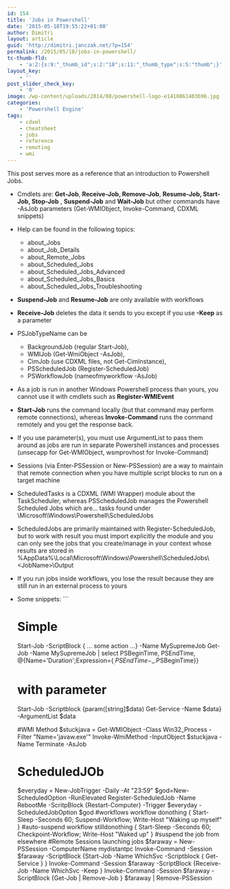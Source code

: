 ```yaml
---
id: 154
title: 'Jobs in Powershell'
date: '2015-05-18T19:55:22+01:00'
author: Dimitri
layout: article
guid: 'http://dimitri.janczak.net/?p=154'
permalink: /2015/05/18/jobs-in-powershell/
tc-thumb-fld:
    - 'a:2:{s:9:"_thumb_id";s:2:"18";s:11:"_thumb_type";s:5:"thumb";}'
layout_key:
    - ''
post_slider_check_key:
    - '0'
image: /wp-content/uploads/2014/08/powershell-logo-e1410861403696.jpg
categories:
    - 'Powershell Engine'
tags:
    - cdxml
    - cheatsheet
    - jobs
    - reference
    - remoting
    - wmi
---
```


This post serves more as a reference that an introduction to Powershell Jobs.

- Cmdlets are: **Get-Job**, **Receive-Job, Remove-Job**, **Resume-Job, Start-Job, Stop-Job** , **Suspend-Job** and **Wait-Job** but other commands have -AsJob parameters (Get-WMIObject, Invoke-Command, CDXML snippets)
- Help can be found in the following topics: 
    - about\_Jobs
    - about\_Job\_Details
    - about\_Remote\_Jobs
    - about\_Scheduled\_Jobs
    - about\_Scheduled\_Jobs\_Advanced
    - about\_Scheduled\_Jobs\_Basics
    - about\_Scheduled\_Jobs\_Troubleshooting
- **Suspend-Job** and **Resume-Job** are only available with workflows
- **Receive-Job** deletes the data it sends to you except if you use **-Keep** as a parameter
- PSJobTypeName can be 
    - BackgroundJob (regular Start-Job),
    - WMIJob (Get-WmiObject -AsJob),
    - CimJob (use CDXML files, not Get-CimInstance),
    - PSScheduledJob (Register-ScheduledJob)
    - PSWorkflowJob (nameofmyworkflow -AsJob)
- As a job is run in another Windows Powershell process than yours, you cannot use it with cmdlets such as **Register-WMIEvent**
- **Start-Job** runs the command locally (but that command may perform remote connections), whereas **Invoke-Command** runs the command remotely and you get the response back.
- If you use parameter(s), you must use ArgumentList to pass them around as jobs are run in separate Powershell instances and processes (unsecapp for Get-WMIObject, wsmprovhost for Invoke-Command)
- Sessions (via Enter-PSSession or New-PSSession) are a way to maintain that remote connection when you have multiple script blocks to run on a target machine
- ScheduledTasks is a CDXML (WMI Wrapper) module about the TaskScheduler, whereas PSScheduledJob manages the Powershell Scheduled Jobs which are… tasks found under \\Microsoft\\Windows\\Powershell\\ScheduledJobs
- ScheduledJobs are primarily maintained with Register-ScheduledJob, but to work with result you must import explicitly the module and you can only see the jobs that you create/manage in your context whose results are stored in %AppData%\\Local\\Microsoft\\Windows\\Powershell\\ScheduledJobs\\&lt;JobName&gt;\\Output
- If you run jobs inside workflows, you lose the result because they are still run in an external process to yours
- Some snippets: ```
    # Simple
    Start-Job -ScriptBlock { ... some action ...} -Name MySupremeJob
    Get-Job -Name MySupremeJob | select PSBeginTime, PSEndTime, @{Name='Duration';Expression={$_.PSEndTime-$_.PSBeginTime}}
    # with parameter
    Start-Job -Scriptblock {param([string]$data) Get-Service -Name $data} -ArgumentList $data
    
    #WMI Method
    $stuckjava = Get-WMIObject -Class Win32_Process -Filter "Name='javaw.exe'"
    Invoke-WmiMethod -InputObject $stuckjava -Name Terminate -AsJob
    # ScheduledJOb
    $everyday = New-JobTrigger -Daily -At "23:59"
    $god=New-ScheduledOption -RunElevated
    Register-ScheduledJob -Name RebootMe -ScritpBlock {Restart-Computer} -Trigger $everyday -ScheduledJobOption $god
    #workflows
    workflow donothing { Start-Sleep -Seconds 60; Suspend-Workflow; Write-Host "Waking up myself" } #auto-suspend
    workflow stilldonothing { Start-Sleep -Seconds 60; Checkpoint-Workflow; Write-Host "Waked up" } #suspend the job from elsewhere
    #Remote Sessions launching jobs
    $faraway = New-PSSession -ComputerName mydistantpc
    Invoke-Command -Session $faraway -ScriptBlock {Start-Job -Name WhichSvc -Scriptblock { Get-Service } }
    Invoke-Command -Session $faraway -ScriptBlock {Receive-Job -Name WhichSvc -Keep }
    Invoke-Command -Session $faraway -ScriptBlock {Get-Job | Remove-Job }
    $faraway | Remove-PSSession
    
    
    ```